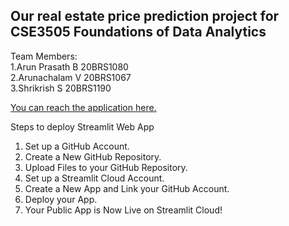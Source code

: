 ## Our real estate price prediction project for CSE3505 Foundations of Data Analytics

Team Members:<br />
1.Arun Prasath B 20BRS1080 <br />
2.Arunachalam V 20BRS1067 <br />
3.Shrikrish S 20BRS1190 <br />

[You can reach the application here.](https://arunprasath2003-dataanalyticsproject-real-estate-app-6syvmz.streamlit.app/)

Steps to deploy Streamlit Web App

1. Set up a GitHub Account. 
2. Create a New GitHub Repository. 
3. Upload Files to your GitHub Repository. 
4. Set up a Streamlit Cloud Account.
5. Create a New App and Link your GitHub Account.
6. Deploy your App. 
7. Your Public App is Now Live on Streamlit Cloud!
